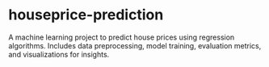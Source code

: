 # houseprice-prediction
A machine learning project to predict house prices using regression algorithms. Includes data preprocessing, model training, evaluation metrics, and visualizations for insights.
